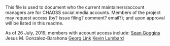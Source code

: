This file is used to document who the current maintainers/account managers are for CHAOSS social media accounts.  Members of the project may request access (by? issue filing? comment? email?); and upon approval will be listed in this readme. 

As of 26 July, 2019, members with account access include:
<a href="https://github.com/sgoggins">Sean Goggins</a>
<a hrefe="https://github.com/jgbarah">Jesus M. Gonzalez-Barahona</a>
<a href="https://github.com/GeorgLink">Georg Link</a>
<a href="https://github.com/klumb">Kevin Lumbard</a>
